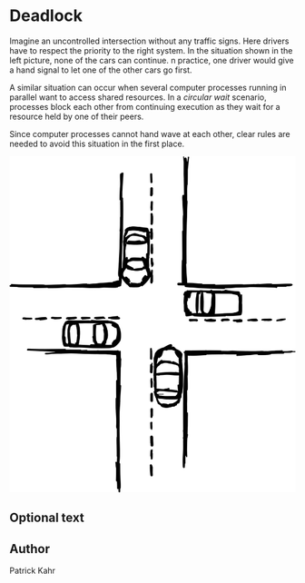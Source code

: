<!-- BEGIN TITLE -->
# Deadlock
<!-- END TITLE -->

<!-- BEGIN BODY -->
Imagine an uncontrolled intersection without any traffic signs. Here drivers have to respect the priority to the right system. In the situation shown in the left picture, none of the cars can continue. n practice, one driver would give a hand signal to let one of the other cars go first.

A similar situation can occur when several computer processes running in parallel want to access shared resources. In a *circular wait* scenario, processes block each other from continuing execution as they wait for a resource held by one of their peers. 

Since computer processes cannot hand wave at each other, clear rules are needed to avoid this situation in the first place.
<!-- END BODY -->


![Deadlocked intersection](../images/image-032-deadlock.svg)


## Optional text
<!-- BEGIN OPTIONAL -->
<!-- END OPTIONAL -->



## Author
<!-- BEGIN AUTHOR -->
Patrick Kahr
<!-- END AUTHOR -->
